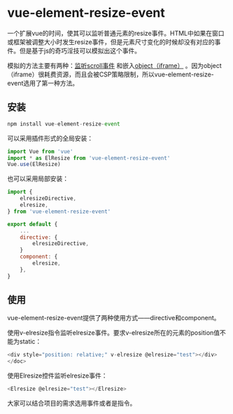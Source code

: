 # vue-element-resize-event
一个扩展vue的时间，使其可以监听普通元素的resize事件。HTML中如果在窗口或框架被调整大小时发生resize事件，但是元素尺寸变化的时候却没有对应的事件。但是基于js的奇巧淫技可以模拟出这个事件。

模拟的方法主要有两种：[监听scroll事件](https://github.com/KyleAMathews/element-resize-event/blob/master/index.js "") 和嵌入[object（iframe）](https://github.com/developit/simple-element-resize-detector "") 。因为object（iframe）很耗费资源，而且会被CSP策略限制，所以vue-element-resize-event选用了第一种方法。

## 安装
```javascript
npm install vue-element-resize-event
```
可以采用插件形式的全局安装：

```javascript
import Vue from 'vue'
import * as ElResize from 'vue-element-resize-event'
Vue.use(ElResize)

```
也可以采用局部安装：

```javascript
import {
    elresizeDirective,
    elresize,
} from 'vue-element-resize-event'

export default {
    ...
    directive: {
        elresizeDirective,
    }
    component: {
        elresize,
    },
}

```

## 使用
vue-element-resize-event提供了两种使用方式——directive和component。

使用v-elresize指令监听elresize事件。要求v-elresize所在的元素的position值不能为static：

```javascript
<div style="position: relative;" v-elresize @elresize="test"></div>
</doc>
```
使用Elresize控件监听elresize事件：

```javascript
<Elresize @elresize="test"></Elresize>
```
大家可以结合项目的需求选用事件或者是指令。




